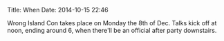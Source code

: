 Title: When
Date: 2014-10-15 22:46

Wrong Island Con takes place on Monday the 8th of Dec. Talks kick off at noon,
ending around 6, when there'll be an official after party downstairs.
